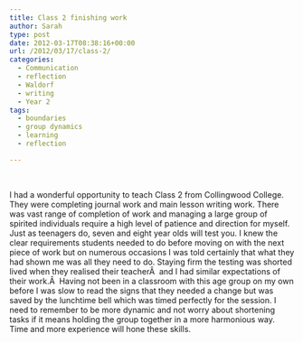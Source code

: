 ```yaml
---
title: Class 2 finishing work
author: Sarah
type: post
date: 2012-03-17T08:38:16+00:00
url: /2012/03/17/class-2/
categories:
  - Communication
  - reflection
  - Waldorf
  - writing
  - Year 2
tags:
  - boundaries
  - group dynamics
  - learning
  - reflection

---
```

&nbsp;

I had a wonderful opportunity to teach Class 2 from Collingwood College. They were completing journal work and main lesson writing work. There was vast range of completion of work and managing a large group of spirited individuals require a high level of patience and direction for myself. Just as teenagers do, seven and eight year olds will test you. I knew the clear requirements students needed to do before moving on with the next piece of work but on numerous occasions I was told certainly that what they had shown me was all they need to do. Staying firm the testing was shorted lived when they realised their teacherÂ  and I had similar expectations of their work.Â  Having not been in a classroom with this age group on my own before I was slow to read the signs that they needed a change but was saved by the lunchtime bell which was timed perfectly for the session. I need to remember to be more dynamic and not worry about shortening tasks if it means holding the group together in a more harmonious way. Time and more experience will hone these skills.

&nbsp;